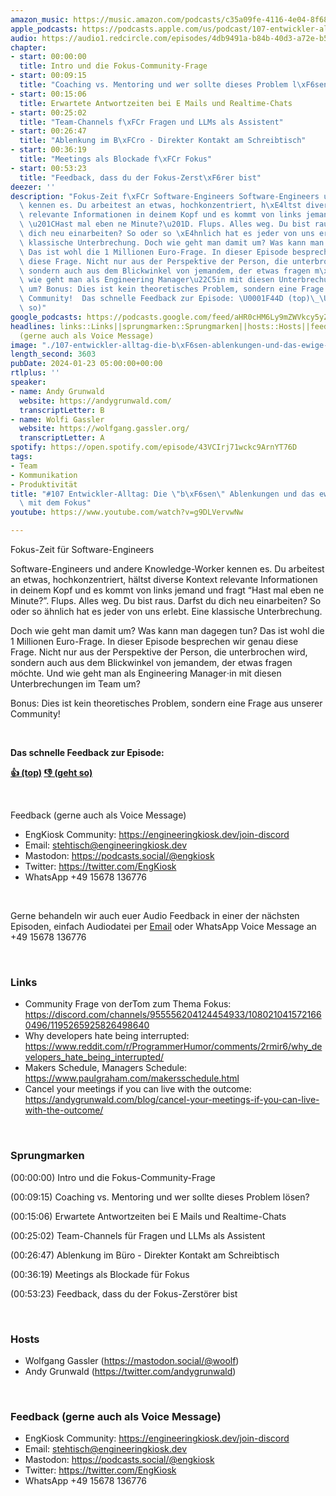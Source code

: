 ```yaml
---
amazon_music: https://music.amazon.com/podcasts/c35a09fe-4116-4e04-8f68-77d61b112e46/episodes/20f88652-d258-4202-a3b2-af196e60819f/engineering-kiosk-107-entwickler-alltag-die-b%C3%B6sen-ablenkungen-und-das-ewige-leiden-mit-dem-fokus
apple_podcasts: https://podcasts.apple.com/us/podcast/107-entwickler-alltag-die-b%C3%B6sen-ablenkungen-und-das/id1603082924?i=1000642588414&uo=4
audio: https://audio1.redcircle.com/episodes/4db9491a-b84b-40d3-a72e-b59288ba11c5/stream.mp3
chapter:
- start: 00:00:00
  title: Intro und die Fokus-Community-Frage
- start: 00:09:15
  title: "Coaching vs. Mentoring und wer sollte dieses Problem l\xF6sen?"
- start: 00:15:06
  title: Erwartete Antwortzeiten bei E Mails und Realtime-Chats
- start: 00:25:02
  title: "Team-Channels f\xFCr Fragen und LLMs als Assistent"
- start: 00:26:47
  title: "Ablenkung im B\xFCro - Direkter Kontakt am Schreibtisch"
- start: 00:36:19
  title: "Meetings als Blockade f\xFCr Fokus"
- start: 00:53:23
  title: "Feedback, dass du der Fokus-Zerst\xF6rer bist"
deezer: ''
description: "Fokus-Zeit f\xFCr Software-Engineers Software-Engineers und andere Knowledge-Worker\
  \ kennen es. Du arbeitest an etwas, hochkonzentriert, h\xE4ltst diverse Kontext\
  \ relevante Informationen in deinem Kopf und es kommt von links jemand und fragt\
  \ \u201CHast mal eben ne Minute?\u201D. Flups. Alles weg. Du bist raus. Darfst du\
  \ dich neu einarbeiten? So oder so \xE4hnlich hat es jeder von uns erlebt. Eine\
  \ klassische Unterbrechung. Doch wie geht man damit um? Was kann man dagegen tun?\
  \ Das ist wohl die 1 Millionen Euro-Frage. In dieser Episode besprechen wir genau\
  \ diese Frage. Nicht nur aus der Perspektive der Person, die unterbrochen wird,\
  \ sondern auch aus dem Blickwinkel von jemandem, der etwas fragen m\xF6chte. Und\
  \ wie geht man als Engineering Manager\u22C5in mit diesen Unterbrechungen im Team\
  \ um? Bonus: Dies ist kein theoretisches Problem, sondern eine Frage aus unserer\
  \ Community!  Das schnelle Feedback zur Episode: \U0001F44D (top)\_\U0001F44E (geht\
  \ so)"
google_podcasts: https://podcasts.google.com/feed/aHR0cHM6Ly9mZWVkcy5yZWRjaXJjbGUuY29tLzBlY2ZkZmQ3LWZkYTEtNGMzZC05NTE1LTQ3NjcyN2Y5ZGY1ZQ/episode/ZTVhOTNhYWYtZjBlMi00MTBkLTgzMzEtODhkYThhYTY2ODEw?sa=X&ved=2ahUKEwj7mcf64vKDAxVLMmIAHerrDGUQkfYCegQIARAF
headlines: links::Links||sprungmarken::Sprungmarken||hosts::Hosts||feedback-gerne-auch-als-voice-message::Feedback
  (gerne auch als Voice Message)
image: "./107-entwickler-alltag-die-b\xF6sen-ablenkungen-und-das-ewige-leiden-mit-dem-fokus.jpg"
length_second: 3603
pubDate: 2024-01-23 05:00:00+00:00
rtlplus: ''
speaker:
- name: Andy Grunwald
  website: https://andygrunwald.com/
  transcriptLetter: B
- name: Wolfi Gassler
  website: https://wolfgang.gassler.org/
  transcriptLetter: A
spotify: https://open.spotify.com/episode/43VCIrj71wckc9ArnYT76D
tags:
- Team
- Kommunikation
- Produktivität
title: "#107 Entwickler-Alltag: Die \"b\xF6sen\" Ablenkungen und das ewige Leiden\
  \ mit dem Fokus"
youtube: https://www.youtube.com/watch?v=g9DLVervwNw

---
```

<p>Fokus-Zeit für Software-Engineers</p><p>Software-Engineers und andere Knowledge-Worker kennen es. Du arbeitest an etwas, hochkonzentriert, hältst diverse Kontext relevante Informationen in deinem Kopf und es kommt von links jemand und fragt “Hast mal eben ne Minute?”. Flups. Alles weg. Du bist raus. Darfst du dich neu einarbeiten? So oder so ähnlich hat es jeder von uns erlebt. Eine klassische Unterbrechung.</p><p>Doch wie geht man damit um? Was kann man dagegen tun? Das ist wohl die 1 Millionen Euro-Frage. In dieser Episode besprechen wir genau diese Frage. Nicht nur aus der Perspektive der Person, die unterbrochen wird, sondern auch aus dem Blickwinkel von jemandem, der etwas fragen möchte. Und wie geht man als Engineering Manager⋅in mit diesen Unterbrechungen im Team um?</p><p>Bonus: Dies ist kein theoretisches Problem, sondern eine Frage aus unserer Community!</p><p><br></p><p><strong>Das schnelle Feedback zur Episode:</strong></p><p><a href="https://api.openpodcast.dev/feedback/107/upvote" rel="nofollow"><strong>👍 (top)</strong></a><strong> </strong><a href="https://api.openpodcast.dev/feedback/107/downvote" rel="nofollow"><strong>👎 (geht so)</strong></a></p><p><br></p><p>Feedback (gerne auch als Voice Message)</p><ul><li>EngKiosk Community: <a href="https://engineeringkiosk.dev/join-discord">https://engineeringkiosk.dev/join-discord</a> </li><li>Email: <a href="mailto:stehtisch@engineeringkiosk.dev" rel="nofollow">stehtisch@engineeringkiosk.dev</a></li><li>Mastodon: <a href="https://podcasts.social/@engkiosk" rel="nofollow">https://podcasts.social/@engkiosk</a></li><li>Twitter: <a href="https://twitter.com/EngKiosk" rel="nofollow">https://twitter.com/EngKiosk</a></li><li>WhatsApp +49 15678 136776</li></ul><p><br></p><p>Gerne behandeln wir auch euer Audio Feedback in einer der nächsten Episoden, einfach Audiodatei per <a href="https://engineeringkiosk.dev/kontakt/">Email</a> oder WhatsApp Voice Message an +49 15678 136776</p><p><br></p><h3 id="links">Links</h3><ul><li>Community Frage von derTom zum Thema Fokus: <a href="https://discord.com/channels/955556204124454933/1080210415721660496/1195265925826498640" rel="nofollow">https://discord.com/channels/955556204124454933/1080210415721660496/1195265925826498640</a></li><li>Why developers hate being interrupted: <a href="https://www.reddit.com/r/ProgrammerHumor/comments/2rmir6/why_developers_hate_being_interrupted/" rel="nofollow">https://www.reddit.com/r/ProgrammerHumor/comments/2rmir6/why_developers_hate_being_interrupted/</a></li><li>Makers Schedule, Managers Schedule: <a href="https://www.paulgraham.com/makersschedule.html" rel="nofollow">https://www.paulgraham.com/makersschedule.html</a></li><li>Cancel your meetings if you can live with the outcome: <a href="https://andygrunwald.com/blog/cancel-your-meetings-if-you-can-live-with-the-outcome/" rel="nofollow">https://andygrunwald.com/blog/cancel-your-meetings-if-you-can-live-with-the-outcome/</a></li></ul><p><br></p><h3 id="sprungmarken">Sprungmarken</h3><p>(00:00:00) Intro und die Fokus-Community-Frage</p><p>(00:09:15) Coaching vs. Mentoring und wer sollte dieses Problem lösen?</p><p>(00:15:06) Erwartete Antwortzeiten bei E Mails und Realtime-Chats</p><p>(00:25:02) Team-Channels für Fragen und LLMs als Assistent</p><p>(00:26:47) Ablenkung im Büro - Direkter Kontakt am Schreibtisch</p><p>(00:36:19) Meetings als Blockade für Fokus</p><p>(00:53:23) Feedback, dass du der Fokus-Zerstörer bist</p><p><br></p><h3 id="hosts">Hosts</h3><ul><li>Wolfgang Gassler (<a href="https://mastodon.social/@woolf" rel="nofollow">https://mastodon.social/@woolf</a>)</li><li>Andy Grunwald (<a href="https://twitter.com/andygrunwald" rel="nofollow">https://twitter.com/andygrunwald</a>)</li></ul><p><br></p><h3 id="feedback-gerne-auch-als-voice-message">Feedback (gerne auch als Voice Message)</h3><ul><li>EngKiosk Community: <a href="https://engineeringkiosk.dev/join-discord">https://engineeringkiosk.dev/join-discord</a> </li><li>Email: <a href="mailto:stehtisch@engineeringkiosk.dev" rel="nofollow">stehtisch@engineeringkiosk.dev</a></li><li>Mastodon: <a href="https://podcasts.social/@engkiosk" rel="nofollow">https://podcasts.social/@engkiosk</a></li><li>Twitter: <a href="https://twitter.com/EngKiosk" rel="nofollow">https://twitter.com/EngKiosk</a></li><li>WhatsApp +49 15678 136776</li></ul>